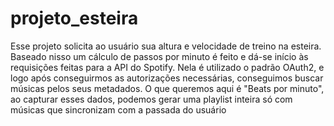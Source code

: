 # projeto_esteira

Esse projeto solicita ao usuário sua altura e velocidade de treino na esteira.
Baseado nisso um cálculo de passos por minuto é feito e dá-se início às requisições feitas para a API do Spotify.
Nela é utilizado o padrão OAuth2, e logo após conseguirmos as autorizações necessárias, conseguimos buscar músicas pelos seus metadados.
O que queremos aqui é "Beats por minuto", ao capturar esses dados, podemos gerar uma playlist inteira só com músicas que sincronizam com a passada do usuário
